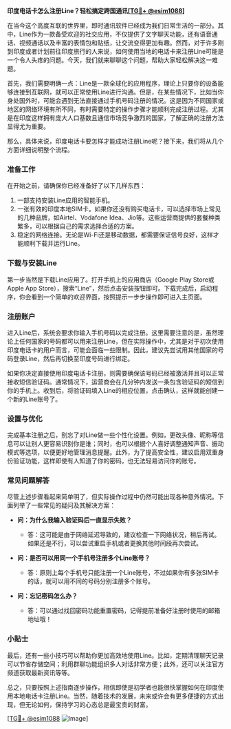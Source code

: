**印度电话卡怎么注册Line？轻松搞定跨国通讯[[TG💪+ @esim1088](https://t.me/s/esim1088)]**

在当今这个高度互联的世界里，即时通讯软件已经成为我们日常生活的一部分。其中，Line作为一款备受欢迎的社交应用，不仅提供了文字聊天功能，还有语音通话、视频通话以及丰富的表情包和贴纸，让交流变得更加有趣。然而，对于许多刚到印度或者计划前往印度旅行的人来说，如何使用当地的电话卡来注册Line可能是一个令人头疼的问题。今天，我们就来聊聊这个问题，帮助大家轻松解决这一难题。

首先，我们需要明确一点：Line是一款全球化的应用程序，理论上只要你的设备能够连接到互联网，就可以正常使用Line进行沟通。但是，在某些情况下，比如当你身处国外时，可能会遇到无法直接通过手机号码注册的情况。这是因为不同国家或地区的网络环境有所不同，有时需要特定的操作步骤才能顺利完成注册过程。尤其是在印度这样拥有庞大人口基数且通信市场竞争激烈的国家，了解正确的注册方法显得尤为重要。

那么，具体来说，印度电话卡要怎样才能成功注册Line呢？接下来，我们将从几个方面详细说明整个流程。

### 准备工作

在开始之前，请确保你已经准备好了以下几样东西：
1. 一部支持安装Line应用的智能手机。
2. 一张有效的印度本地SIM卡。如果你还没有购买电话卡，可以选择市场上常见的几种品牌，如Airtel、Vodafone Idea、Jio等。这些运营商提供的套餐种类繁多，可以根据自己的需求选择合适的方案。
3. 稳定的网络连接。无论是Wi-Fi还是移动数据，都需要保证信号良好，这样才能顺利下载并运行Line。

### 下载与安装Line

第一步当然是下载Line应用了。打开手机上的应用商店（Google Play Store或Apple App Store），搜索“Line”，然后点击安装按钮即可。下载完成后，启动程序，你会看到一个简单的欢迎界面，按照提示一步步操作即可进入主页面。

### 注册账户

进入Line后，系统会要求你输入手机号码以完成注册。这里需要注意的是，虽然理论上任何国家的号码都可以用来注册Line，但在实际操作中，尤其是对于初次使用印度电话卡的用户而言，可能会面临一些限制。因此，建议先尝试用其他国家的号码登录Line，然后再切换至印度号码进行绑定。

如果你决定直接使用印度电话卡注册，则需要确保该号码已经被激活并且可以正常接收短信验证码。通常情况下，运营商会在几分钟内发送一条包含验证码的短信到你的手机上。收到后，将验证码填入Line的相应位置，点击确认，这样就能创建一个新的Line账号了。

### 设置与优化

完成基本注册之后，别忘了对Line做一些个性化设置。例如，更改头像、昵称等信息可以让别人更容易识别你是谁；同时，也可以根据个人喜好调整通知声音、振动模式等选项，以便更好地管理消息提醒。此外，为了提高安全性，建议启用双重身份验证功能，这样即使有人知道了你的密码，也无法轻易访问你的账号。

### 常见问题解答

尽管上述步骤看起来简单明了，但实际操作过程中仍然可能出现各种意外情况。下面列举了一些常见的疑问及其解决方案：

- **问：为什么我输入验证码后一直显示失败？**
  - 答：这可能是由于网络延迟导致的，建议检查一下网络状况，稍后再试。如果还是不行，可以尝试重启手机或者更换其他时间段再次尝试。

- **问：是否可以用同一个手机号注册多个Line账号？**
  - 答：原则上每个手机号只能注册一个Line账号，不过如果你有多张SIM卡的话，就可以用不同的号码分别注册多个账号。

- **问：忘记密码怎么办？**
  - 答：可以通过找回密码功能重置密码，记得提前准备好注册时使用的邮箱地址哦！

### 小贴士

最后，还有一些小技巧可以帮助你更加高效地使用Line。比如，定期清理聊天记录可以节省存储空间；利用群聊功能组织多人对话非常方便；此外，还可以关注官方频道获取最新资讯等等。

总之，只要按照上述指南逐步操作，相信即使是初学者也能很快掌握如何在印度使用本地电话卡注册Line。当然，随着技术的发展，未来或许会有更多便捷的方式出现，但无论如何，保持学习的心态总是最宝贵的财富。

[[TG💪+ @esim1088](https://t.me/s/esim1088) ![Image](https://i.postimg.cc/4NQfJmqS/Snipaste-2025-05-13-00-14-12.png)]